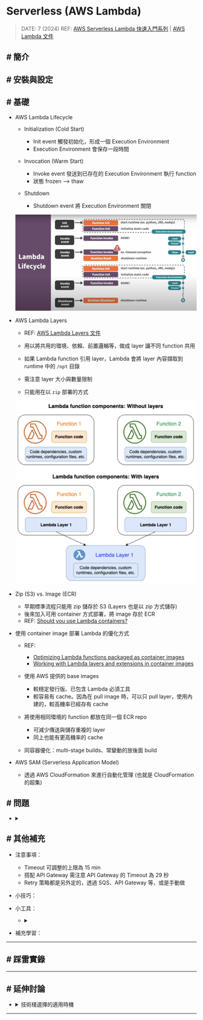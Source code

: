 ##### <!-- 收起 -->

<!----------- ref start ----------->

[Comparing Container and Zip Lambdaliths with Thin Functions]: https://medium.com/@ryan.cormack/comparing-container-and-zip-lambdaliths-with-thin-functions-03b439239e72
[Should you use Serverless for your API?]: https://medium.com/@aurelien.bettini/should-you-use-serverless-or-containers-cb28ce38632e
[Should you use Lambda containers?]: https://kreuzwerker.de/post/should-you-use-lambda-containers
[AWS Lambda 文件]: https://docs.aws.amazon.com/zh_tw/lambda/latest/dg/welcome.html
[Working with Lambda layers and extensions in container images]: https://aws.amazon.com/tw/blogs/compute/working-with-lambda-layers-and-extensions-in-container-images/
[Optimizing Lambda functions packaged as container images]: https://aws.amazon.com/tw/blogs/compute/optimizing-lambda-functions-packaged-as-container-images/
[AWS Lambda Layers 文件]: https://docs.aws.amazon.com/zh_tw/lambda/latest/dg/chapter-layers.html
[AWS Serverless Lambda 快速入門系列]: https://youtu.be/EIisRhkx5Bs?list=PLVVMQF8vWNCJU9ky3SWYt-Aq-5Zde9vp6

<!------------ ref end ------------>

# Serverless (AWS Lambda)

> DATE: 7 (2024)
> REF: [AWS Serverless Lambda 快速入門系列] | [AWS Lambda 文件]

## # 簡介

## # 安裝與設定

## # 基礎

- AWS Lambda Lifecycle

  - Initialization (Cold Start)

    - Init event 觸發初始化，形成一個 Execution Environment
    - Execution Environment 會保存一段時間

  - Invocation (Warm Start)

    - Invoke event 發送到已存在的 Execution Environment 執行 function
    - 狀態 frozen --> thaw

  - Shutdown

    - Shutdown event 將 Execution Environment 關閉

  ![](../src/image/Lambda_Lifecycle.png)

- AWS Lambda Layers

  - REF: [AWS Lambda Layers 文件]

  - 用以將共用的環境、依賴、前置邏輯等，做成 layer 讓不同 function 共用
  - 如果 Lambda function 引用 layer，Lambda 會將 layer 內容擷取到 runtime 中的 `/opt` 目錄
  - 需注意 layer 大小與數量限制
  - 只能用在以 `zip` 部署的方式

  ![](../src/image/AWS_Lambda_Layers.png)

- Zip (S3) vs. Image (ECR)

  - 早期標準流程只能用 zip 儲存於 S3 (Layers 也是以 zip 方式儲存)
  - 後來加入可用 container 方式部署，將 image 存於 ECR
  - REF: [Should you use Lambda containers?]

- 使用 container image 部署 Lambda 的優化方式

  - REF:

    - [Optimizing Lambda functions packaged as container images]
    - [Working with Lambda layers and extensions in container images]

  - 使用 AWS 提供的 base images

    - 較穩定發行版、已包含 Lambda 必須工具
    - 較容易有 cache。因為在 pull image 時，可以只 pull layer，使用內建的，較高機率已經存有 cache

  - 將使用相同環境的 function 都放在同一個 ECR repo

    - 可減少傳送與儲存重複的 layer
    - 同上也能有更高機率的 cache

  - 同容器優化：multi-stage builds、常變動的放後面 build

- AWS SAM (Serverless Application Model)

  - 透過 AWS CloudFormation 來進行自動化管理 (也就是 CloudFormation 的超集)

## # 問題

<!--  -->

- <details close>
  <summary></summary>

  </details>

## # 其他補充

- 注意事項：

  - Timeout 可調整的上限為 15 min
  - 搭配 API Gateway 需注意 API Gateway 的 Timeout 為 29 秒
  - Retry 策略都是另外定的，透過 SQS、API Gateway 等，或是手動做

- 小技巧：

- 小工具：

  - <details close>
    <summary></summary>

    </details>

- 補充學習：

---

## # 踩雷實錄

---

## # 延伸討論

<!-- 技術棧選擇的適用時機 -->

- <details close>
  <summary>技術棧選擇的適用時機</summary>

  - [Comparing Container and Zip Lambdaliths with Thin Functions]

    - 比較四個象限：Container Lambdaliths / Zip Lambdaliths / Container Thin Functions / Zip Thin Functions
    - 結果：

      - warm 幾乎都沒差別
      - cold

        - Container vs Zip

          - p50 差不多
          - p90 後 Container 遠高於 Zip

        - Lambdaliths vs Thin

          - Lambdaliths 略高於 Thin
          - 選擇 Lambdaliths 的情境是技術轉移成本低

    - 我的結論：

      - 考量技術轉移成本，可選 Lambdaliths
      - 小專案可用 zip 較省啟動時間成本，需要更靈活且使用容器管理方案，才選擇 container
      - 大專案也可能 container 更省啟動時間成本？ (zip 需要解壓縮)

  - [Should you use Serverless for your API?]

    - `50 req/s`：超過適合 Container，低於適合 Serverless
    - `10~20 req/s`：約為一般產品的平均值

  - [Should you use Lambda containers?]

  </details>

---
